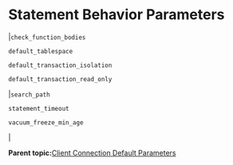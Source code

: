 # Statement Behavior Parameters 

|`check_function_bodies`

 `default_tablespace`

 `default_transaction_isolation`

 `default_transaction_read_only`

|`search_path`

 `statement_timeout`

 `vacuum_freeze_min_age`

|

**Parent topic:**[Client Connection Default Parameters](../topics/g-client-connection-default-parameters.html)

